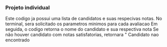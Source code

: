 ### Projeto individual
Este codigo ja possui uma lista de candidatos e suas respecivas notas.
No terminal, sera solicitado os parametros minimos para cada avaliacao
Em seguida, o codigo retorna o nome do candidato e sua respectiva nota
Se não houver candidato com notas satisfatorias, retornara " Candidato nao encontrado